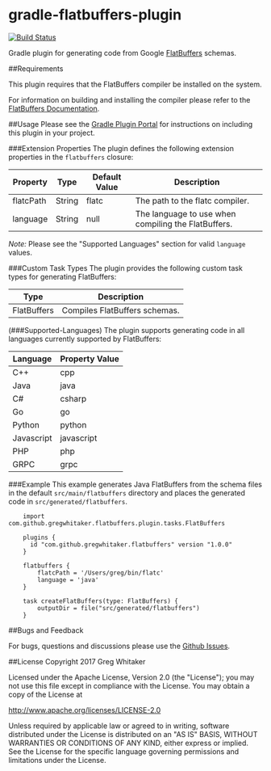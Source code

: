 gradle-flatbuffers-plugin
===
[![Build Status](https://travis-ci.org/gregwhitaker/gradle-flatbuffers-plugin.svg?branch=master)](https://travis-ci.org/gregwhitaker/gradle-flatbuffers-plugin)

Gradle plugin for generating code from Google [FlatBuffers](https://google.github.io/flatbuffers/) schemas.

##Requirements

This plugin requires that the FlatBuffers compiler be installed on the system.

For information on building and installing the compiler please refer to the [FlatBuffers Documentation](https://google.github.io/flatbuffers/flatbuffers_guide_building.html).

##Usage
Please see the [Gradle Plugin Portal](https://plugins.gradle.org/plugin/com.github.gregwhitaker.flatbuffers) for instructions on including this plugin in your project.

###Extension Properties
The plugin defines the following extension properties in the `flatbuffers` closure:

| Property  | Type   | Default Value | Description                                        |
|-----------|--------|---------------|----------------------------------------------------|
| flatcPath | String | flatc         | The path to the flatc compiler.                    |
| language  | String | null          | The language to use when compiling the FlatBuffers.|

*Note:* Please see the "Supported Languages" section for valid `language` values.

###Custom Task Types
The plugin provides the following custom task types for generating FlatBuffers:

| Type        | Description                   |
|-------------|-------------------------------|
| FlatBuffers | Compiles FlatBuffers schemas. |

(###Supported-Languages)
The plugin supports generating code in all languages currently supported by FlatBuffers:

| Language   | Property Value |
|------------|----------------|
| C++        | cpp            |
| Java       | java           |
| C#         | csharp         |
| Go         | go             |
| Python     | python         |
| Javascript | javascript     |
| PHP        | php            |
| GRPC       | grpc           |

###Example
This example generates Java FlatBuffers from the schema files in the default `src/main/flatbuffers` directory and places the generated code in `src/generated/flatbuffers`.

```$groovy
    import com.github.gregwhitaker.flatbuffers.plugin.tasks.FlatBuffers
    
    plugins {
      id "com.github.gregwhitaker.flatbuffers" version "1.0.0"
    }

    flatbuffers {
        flatcPath = '/Users/greg/bin/flatc'
        language = 'java'
    }
    
    task createFlatBuffers(type: FlatBuffers) {
        outputDir = file("src/generated/flatbuffers")
    }
```

##Bugs and Feedback

For bugs, questions and discussions please use the [Github Issues](https://github.com/gregwhitaker/gradle-flatbuffers-plugin/issues).

##License
Copyright 2017 Greg Whitaker

Licensed under the Apache License, Version 2.0 (the "License"); you may not use this file except in compliance with the License. You may obtain a copy of the License at

http://www.apache.org/licenses/LICENSE-2.0

Unless required by applicable law or agreed to in writing, software distributed under the License is distributed on an "AS IS" BASIS, WITHOUT WARRANTIES OR CONDITIONS OF ANY KIND, either express or implied. See the License for the specific language governing permissions and limitations under the License.
